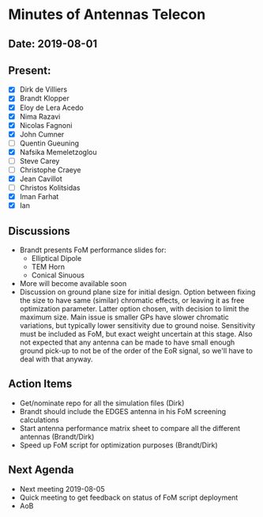 # Minutes of Antennas Telecon
## Date: 2019-08-01
## Present: 
- [x] Dirk de Villiers
- [x] Brandt Klopper
- [x] Eloy de Lera Acedo
- [x] Nima Razavi
- [x] Nicolas Fagnoni
- [x] John Cumner
- [ ] Quentin Gueuning
- [x] Nafsika Memeletzoglou
- [ ] Steve Carey
- [ ] Christophe Craeye
- [x] Jean Cavillot
- [ ] Christos Kolitsidas
- [x] Iman Farhat
- [x] Ian 

## Discussions
- Brandt presents FoM performance slides for:
    - Elliptical Dipole
    - TEM Horn
    - Conical Sinuous
- More will become available soon
- Discussion on ground plane size for initial design. Option between fixing the size to have same (similar) chromatic effects, or leaving it as free optimization parameter.  Latter option chosen, with decision to limit the maximum size.  Main issue is smaller GPs have slower chromatic variations, but typically lower sensitivity due to ground noise. Sensitivity must be included as FoM, but exact weight uncertain at this stage. Also not expected that any antenna can be made to have small enough ground pick-up to not be of the order of the EoR signal, so we'll have to deal with that anyway.

## Action Items
- Get/nominate repo for all the simulation files (Dirk)
- Brandt should include the EDGES antenna in his FoM screening calculations
- Start antenna performance matrix sheet to compare all the different antennas (Brandt/Dirk)
- Speed up FoM script for optimization purposes (Brandt/Dirk)

## Next Agenda
- Next meeting 2019-08-05
- Quick meeting to get feedback on status of FoM script deployment
- AoB
